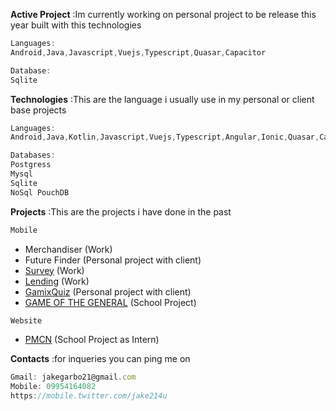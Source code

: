 

**Active Project** 
:Im currently working on personal project to be release this year built with this technologies
```javascript
Languages:
Android,Java,Javascript,Vuejs,Typescript,Quasar,Capacitor

Database:
Sqlite  
```

**Technologies**
:This are the language i usually use in my personal or client base projects   
```javascript
Languages:
Android,Java,Kotlin,Javascript,Vuejs,Typescript,Angular,Ionic,Quasar,Capacitor,Cordova,Python,Bootstrap

Databases:
Postgress
Mysql
Sqlite
NoSql PouchDB

```

**Projects**
:This are the projects i have done in the past
```javascript
Mobile 
```
 - Merchandiser (Work)
 - Future Finder (Personal project with client)
 - [Survey](https://github.com/Jake21x/mycreations/tree/master/Lending%20App) (Work)
 - [Lending](https://github.com/Jake21x/mycreations/tree/master/Lending%20App) (Work)
 - [GamixQuiz](https://github.com/Jake21x/mycreations/tree/master/C1%20GamixQuiz) (Personal project with client)
 - [GAME OF THE GENERAL](https://github.com/Jake21x/mycreations/tree/master/Game%20Of%20The%20General) (School Project)  
```javascript
Website 
```
 - [PMCN](https://github.com/Jake21x/mycreations/tree/master/PCMN) (School Project as Intern)  
 
**Contacts**
:for inqueries you can ping me on
```javascript
Gmail: jakegarbo21@gmail.com
Mobile: 09954164082
https://mobile.twitter.com/jake214u
